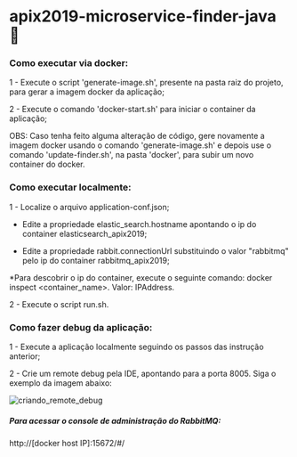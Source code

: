 # apix2019-microservice-finder-java :rocket:

### Como executar via docker:

1 - Execute o script 'generate-image.sh', presente na pasta raiz do projeto, para gerar a imagem docker da aplicação;

2 - Execute o comando 'docker-start.sh' para iniciar o container da aplicação;

OBS: Caso tenha feito alguma alteração de código, gere novamente a imagem docker usando o comando 'generate-image.sh' e depois use o comando 'update-finder.sh', na pasta 'docker', para subir um novo container do docker. 

### Como executar localmente:

1 - Localize o arquivo application-conf.json;

  - Edite a propriedade elastic_search.hostname apontando o ip do container elasticsearch_apix2019;

  - Edite a propriedade rabbit.connectionUrl substituindo o valor "rabbitmq" pelo ip do container rabbitmq_apix2019;

*Para descobrir o ip do container, execute o seguinte comando: docker inspect <container_name>. Valor: IPAddress.
  
2 - Execute o script run.sh.

### Como fazer debug da aplicação:

1 - Execute a aplicação localmente seguindo os passos das instrução anterior;

2 - Crie um remote debug pela IDE, apontando para a porta 8005. Siga o exemplo da imagem abaixo:

![criando_remote_debug](https://user-images.githubusercontent.com/38056234/58743250-62924700-8404-11e9-8a3f-8c612060d6b0.png)


##### Para acessar o console de administração do RabbitMQ:
http://[docker host IP]:15672/#/

